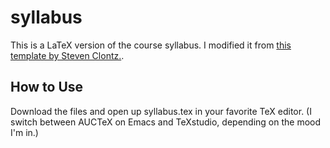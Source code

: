 # syllabus

This is a LaTeX version of the course syllabus. I modified it from [this template by Steven Clontz.](https://github.com/StevenClontz/syllabus/archive/master.zip).

## How to Use

Download the files and open up syllabus.tex in your favorite TeX editor. (I switch between AUCTeX on Emacs and TeXstudio, depending on the mood I'm in.)
